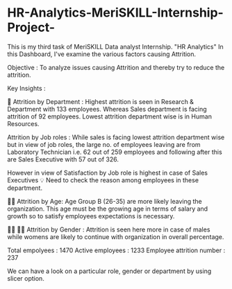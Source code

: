 # HR-Analytics-MeriSKILL-Internship-Project-

This is my third task of MeriSKILL Data analyst Internship.
"HR Analytics"
In this Dashboard, I've examine the various factors causing Attrition.

Objective : To analyze issues causing Attrition and thereby try to reduce the attrition.

Key Insights :

🏦 Attrition by Department : Highest attrition is seen in Research & Department with 133 employees. Whereas Sales department is facing attrition of 92 employees.
Lowest attrition department wise is in Human Resources.

Attrition by Job roles : While sales is facing lowest attrition department wise but in view of job roles, the large no. of employees leaving are from Laboratory Technician i.e. 62 out of 259 employees and following after this are Sales Executive with 57 out of 326.

However in view of Satisfaction by Job role is highest in case of Sales Executives
💡 Need to check the reason among employees in these department.

👨‍💻 Attrition by Age: Age Group B (26-35) are more likely leaving the organization. This age must be the growing age in terms of salary and growth so to satisfy employees expectations is necessary.

👱‍♂️ 👱‍♀️ Attrition by Gender : Attrition is seen here more in case of males while womens are likely to continue with organization in overall percentage.

Total empolyees : 1470
Active employees : 1233
Employee attrition number : 237

We can have a look on a particular role, gender or department by using slicer option.
